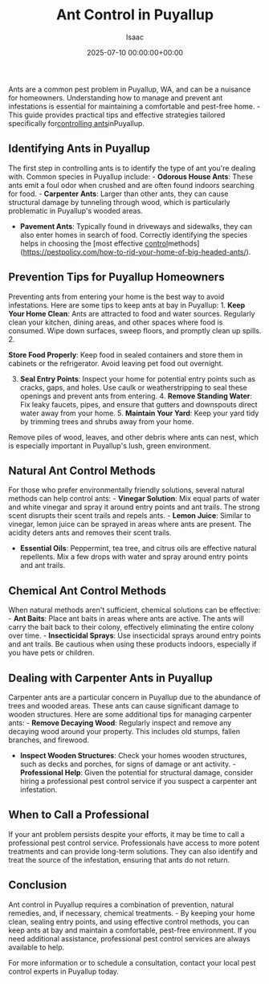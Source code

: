 ﻿---
title: Ant Control in Puyallup
description: Ants are a common pest problem in Puyallup, WA, and can be a nuisance for homeowners. Understanding how to manage and prevent ant infestations is essential...
slug: /ant-control-in-puyallup/
date: 2025-07-10 00:00:00+00:00
lastmod: 2025-07-10 00:00:00+03:00
author: Isaac
categories:
- Ants
- Guide
- Puyallup
tags:
- ants
- ant
- control
layout: post
---

Ants are a common pest problem in Puyallup, WA, and can be a nuisance for homeowners. Understanding how to manage and prevent ant infestations is essential for maintaining a comfortable and pest-free home. - This guide provides practical tips and effective strategies tailored specifically for[controlling ants](https://pestpolicy.com/no-spill-ant-kill/)inPuyallup.

##  Identifying Ants in Puyallup

The first step in controlling ants is to identify the type of ant you're dealing with. Common species in Puyallup include: - **Odorous House Ants**: These ants emit a foul odor when crushed and are often found indoors searching for food. - **Carpenter Ants**: Larger than other ants, they can cause structural damage by tunneling through wood, which is particularly problematic in Puyallup's wooded areas.

- **Pavement Ants**: Typically found in driveways and sidewalks, they can also enter homes in search of food. Correctly identifying the species helps in choosing the [most effective [control](https://pestpolicy.com/ant-control-in-bellingham/)methods](https://pestpolicy.com/how-to-rid-your-home-of-big-headed-ants/).

##  Prevention Tips for Puyallup Homeowners

Preventing ants from entering your home is the best way to avoid infestations. Here are some tips to keep ants at bay in Puyallup: 1. **Keep Your Home Clean**: Ants are attracted to food and water sources. Regularly clean your kitchen, dining areas, and other spaces where food is consumed. Wipe down surfaces, sweep floors, and promptly clean up spills. 2.

**Store Food Properly**: Keep food in sealed containers and store them in cabinets or the refrigerator. Avoid leaving pet food out overnight.

3. **Seal Entry Points**: Inspect your home for potential entry points such as cracks, gaps, and holes. Use caulk or weatherstripping to seal these openings and prevent ants from entering. 4. **Remove Standing Water**: Fix leaky faucets, pipes, and ensure that gutters and downspouts direct water away from your home. 5. **Maintain Your Yard**: Keep your yard tidy by trimming trees and shrubs away from your home.

Remove piles of wood, leaves, and other debris where ants can nest, which is especially important in Puyallup's lush, green environment.

##  Natural Ant Control Methods

For those who prefer environmentally friendly solutions, several natural methods can help control ants: - **Vinegar Solution**: Mix equal parts of water and white vinegar and spray it around entry points and ant trails. The strong scent disrupts their scent trails and repels ants. - **Lemon Juice**: Similar to vinegar, lemon juice can be sprayed in areas where ants are present. The acidity deters ants and removes their scent trails.

- **Essential Oils**: Peppermint, tea tree, and citrus oils are effective natural repellents. Mix a few drops with water and spray around entry points and ant trails.

##  Chemical Ant Control Methods

When natural methods aren't sufficient, chemical solutions can be effective: - **Ant Baits**: Place ant baits in areas where ants are active. The ants will carry the bait back to their colony, effectively eliminating the entire colony over time. - **Insecticidal Sprays**: Use insecticidal sprays around entry points and ant trails. Be cautious when using these products indoors, especially if you have pets or children.

##  Dealing with Carpenter Ants in Puyallup

Carpenter ants are a particular concern in Puyallup due to the abundance of trees and wooded areas. These ants can cause significant damage to wooden structures. Here are some additional tips for managing carpenter ants: - **Remove Decaying Wood**: Regularly inspect and remove any decaying wood around your property. This includes old stumps, fallen branches, and firewood.

- **Inspect Wooden Structures**: Check your homes wooden structures, such as decks and porches, for signs of damage or ant activity. - **Professional Help**: Given the potential for structural damage, consider hiring a professional pest control service if you suspect a carpenter ant infestation.

##  When to Call a Professional

If your ant problem persists despite your efforts, it may be time to call a professional pest control service. Professionals have access to more potent treatments and can provide long-term solutions. They can also identify and treat the source of the infestation, ensuring that ants do not return.

##  Conclusion

Ant control in Puyallup requires a combination of prevention, natural remedies, and, if necessary, chemical treatments. - By keeping your home clean, sealing entry points, and using effective control methods, you can keep ants at bay and maintain a comfortable, pest-free environment. If you need additional assistance, professional pest control services are always available to help.

For more information or to schedule a consultation, contact your local pest control experts in Puyallup today.

